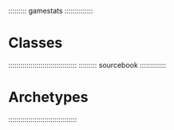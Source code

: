 ::::::::: gamestats ::::::::::::::
# Classes
::::::::::::::::::::::::::::::::::
::::::::: sourcebook :::::::::::::
# Archetypes
::::::::::::::::::::::::::::::::::

